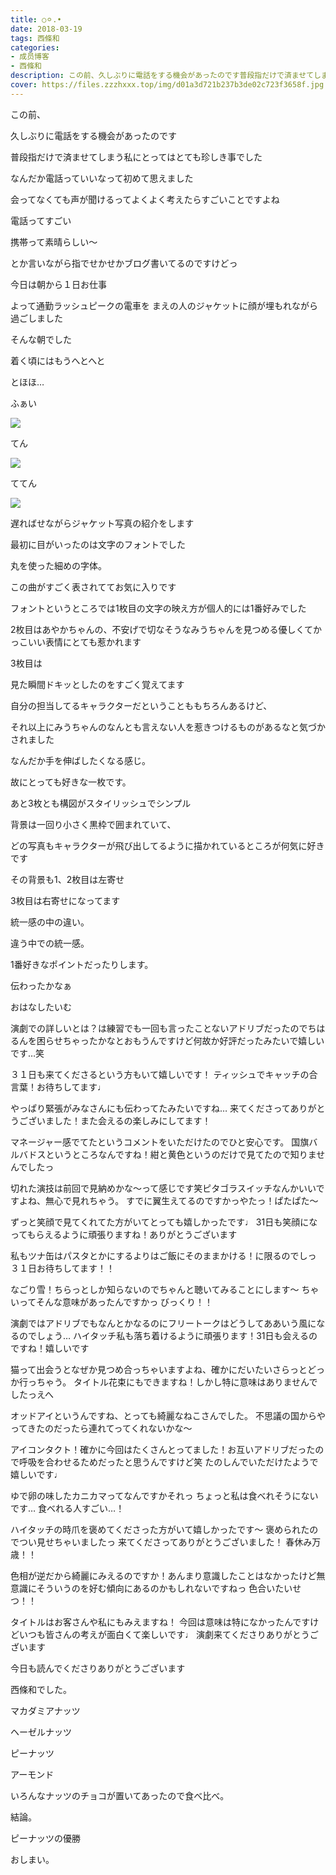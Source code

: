 ```yaml
---
title: ○⚪︎.•
date: 2018-03-19
tags: 西條和
categories: 
- 成员博客
- 西條和
description: この前、久しぶりに電話をする機会があったのです普段指だけで済ませてしまう私にとってはとても珍しき事でしたなんだか電話っていい...
cover: https://files.zzzhxxx.top/img/d01a3d721b237b3de02c723f3658f.jpg 
---
```










この前、






久しぶりに電話をする機会があったのです








普段指だけで済ませてしまう私にとってはとても珍しき事でした











なんだか電話っていいなって初めて思えました









会ってなくても声が聞けるってよくよく考えたらすごいことですよね










電話ってすごい








携帯って素晴らしい〜












とか言いながら指でせかせかブログ書いてるのですけどっ










今日は朝から１日お仕事







よって通勤ラッシュピークの電車を
まえの人のジャケットに顔が埋もれながら過ごしました







そんな朝でした










着く頃にはもうへとへと







とほほ…









ふぁい





![](https://files.zzzhxxx.top/img/d01a3d721b237b3de02c723f3658f.jpg)








てん





![](https://files.zzzhxxx.top/img/d01a3d721b237b3de02c723f3658f-01.jpg)








ててん







![](https://files.zzzhxxx.top/img/d01a3d721b237b3de02c723f3658f-02.jpg)










遅ればせながらジャケット写真の紹介をします










最初に目がいったのは文字のフォントでした








丸を使った細めの字体。










この曲がすごく表されててお気に入りです









フォントというところでは1枚目の文字の映え方が個人的には1番好みでした







2枚目はあやかちゃんの、不安げで切なそうなみうちゃんを見つめる優しくてかっこいい表情にとても惹かれます










3枚目は

見た瞬間ドキッとしたのをすごく覚えてます








自分の担当してるキャラクターだということももちろんあるけど、










それ以上にみうちゃんのなんとも言えない人を惹きつけるものがあるなと気づかされました











なんだか手を伸ばしたくなる感じ。











故にとっても好きな一枚です。













あと3枚とも構図がスタイリッシュでシンプル










背景は一回り小さく黒枠で囲まれていて、




どの写真もキャラクターが飛び出してるように描かれているところが何気に好きです












その背景も1、2枚目は左寄せ










3枚目は右寄せになってます









統一感の中の違い。









違う中での統一感。









1番好きなポイントだったりします。













伝わったかなぁ












おはなしたいむ







演劇での詳しいとは？は練習でも一回も言ったことないアドリブだったのでちはるんを困らせちゃったかなとおもうんですけど何故か好評だったみたいで嬉しいです…笑





３１日も来てくださるという方もいて嬉しいです！
ティッシュでキャッチの合言葉！お待ちしてます♩







やっぱり緊張がみなさんにも伝わってたみたいですね…
来てくださってありがとうございました！また会えるの楽しみにしてます！






マネージャー感でてたというコメントをいただけたのでひと安心です。
国旗バルバドスというところなんですね！紺と黄色というのだけで見てたので知りませんでしたっ









切れた演技は前回で見納めかな〜って感じです笑ピタゴラスイッチなんかいいですよね、無心で見れちゃう。
すでに翼生えてるのですかっやたっ！ぱたぱた〜





ずっと笑顔で見てくれてた方がいてとっても嬉しかったです♩
31日も笑顔になってもらえるように頑張りますね！ありがとうございます









私もツナ缶はパスタとかにするよりはご飯にそのままかける！に限るのでしっ
３１日お待ちしてます！！








なごり雪！ちらっとしか知らないのでちゃんと聴いてみることにします〜
ちゃいってそんな意味があったんですかっ
びっくり！！







演劇ではアドリブでもなんとかなるのにフリートークはどうしてああいう風になるのでしょう…
ハイタッチ私も落ち着けるように頑張ります！31日も会えるのですね！嬉しいです








猫って出会うとなぜか見つめ合っちゃいますよね、確かにだいたいさらっとどっか行っちゃう。
タイトル花束にもできますね！しかし特に意味はありませんでしたっえへ








オッドアイというんですね、とっても綺麗なねこさんでした。
不思議の国からやってきたのだったら連れてってくれないかな〜





アイコンタクト！確かに今回はたくさんとってました！お互いアドリブだったので呼吸を合わせるためだったと思うんですけど笑
たのしんでいただけたようで嬉しいです♩







ゆで卵の味したカニカマってなんですかそれっ
ちょっと私は食べれそうにないです…
食べれる人すごい…！







ハイタッチの時爪を褒めてくださった方がいて嬉しかったです〜
褒められたのでつい見せちゃいましたっ
来てくださってありがとうございました！
春休み万歳！！








色相が逆だから綺麗にみえるのですか！あんまり意識したことはなかったけど無意識にそういうのを好む傾向にあるのかもしれないですねっ
色合いたいせつ！！







タイトルはお客さんや私にもみえますね！
今回は意味は特になかったんですけどいつも皆さんの考えが面白くて楽しいです♩
演劇来てくださりありがとうございます










今日も読んでくださりありがとうございます








西條和でした。







マカダミアナッツ





ヘーゼルナッツ





ピーナッツ





アーモンド







いろんなナッツのチョコが置いてあったので食べ比べ。









結論。










ピーナッツの優勝











おしまい。


